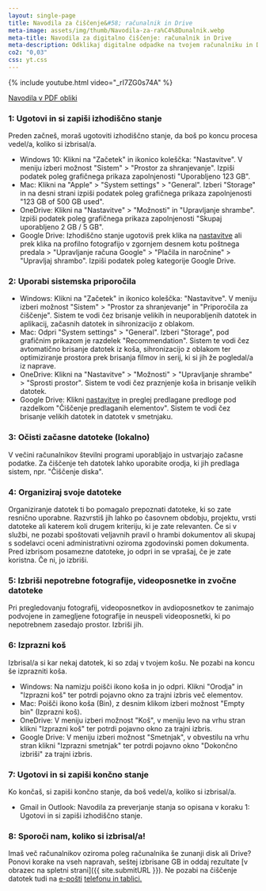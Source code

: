 ```yaml
---
layout: single-page
title: Navodila za čiščenje&#58; računalnik in Drive
meta-image: assets/img/thumb/Navodila-za-ra%C4%8Dunalnik.webp
meta-title: Navodila za digitalno čiščenje: računalnik in Drive
meta-description: Odklikaj digitalne odpadke na tvojem računalniku in Drivu. Digitalno čiščenje ti lahko pomaga do daljše življenjske dobe elektronskih naprav ter zmanjša tvoje emisije.
co2: "0,03"
css: yt.css
---
```


{% include youtube.html video="_rI7ZG0s74A" %}

<div class="btnpad-center">
<a class="button" href="assets/PDF/Navodila_racunalnik-drive.pdf">Navodila v PDF obliki</a>
</div>


### 1: Ugotovi in si zapiši izhodiščno stanje
Preden začneš, moraš ugotoviti izhodiščno stanje, da boš po koncu procesa vedel/a, koliko si izbrisal/a.
- Windows 10: Klikni na "Začetek" in ikonico koleščka: "Nastavitve". V meniju izberi možnost "Sistem" > "Prostor za shranjevanje". Izpiši podatek poleg grafičnega prikaza zapolnjenosti "Uporabljeno 123 GB".
- Mac: Klikni na "Apple" > "System settings" > "General". Izberi "Storage" in na desni strani izpiši podatek poleg grafičnega prikaza zapolnjenosti "123 GB of 500 GB used".
- OneDrive: Klikni na "Nastavitve" > "Možnosti" in "Upravljanje shrambe". Izpiši podatek poleg grafičnega prikaza zapolnjenosti "Skupaj uporabljeno 2 GB / 5 GB".
- Google Drive: Izhodiščno stanje ugotoviš prek klika na <a href="https://drive.google.com/u/0/settings/storage" target="_blank" rel="noopener">nastavitve</a> ali prek klika na profilno fotografijo v zgornjem desnem kotu poštnega predala > "Upravljanje računa Google" > "Plačila in naročnine" > "Upravljaj shrambo". Izpiši podatek poleg kategorije Google Drive.

### 2: Uporabi sistemska priporočila
- Windows: Klikni na "Začetek" in ikonico koleščka: "Nastavitve". V meniju izberi možnost "Sistem" > "Prostor za shranjevanje" in "Priporočila za čiščenje". Sistem te vodi čez brisanje velikih in neuporabljenih datotek in aplikacij, začasnih datotek in sihronizacijo z oblakom.
- Mac: Odpri "System settings" > "General". Izberi "Storage", pod grafičnim prikazom je razdelek "Recommendation". Sistem te vodi čez avtomatično brisanje datotek iz koša, sihronizacijo z oblakom ter optimiziranje prostora prek brisanja filmov in serij, ki si jih že pogledal/a iz naprave. 
- OneDrive: Klikni na "Nastavitve" > "Možnosti" > "Upravljanje shrambe" > "Sprosti prostor". Sistem te vodi čez praznjenje koša in brisanje velikih datotek.
- Google Drive: Klikni <a href="https://one.google.com/u/2/storage/management" target="_blank" rel="noopener">nastavitve</a> in preglej predlagane predloge pod razdelkom "Čiščenje predlaganih elementov". Sistem te vodi čez brisanje velikih datotek in datotek v smetnjaku.

### 3: Očisti začasne datoteke (lokalno)
V večini računalnikov številni programi uporabljajo in ustvarjajo začasne podatke. Za čiščenje teh datotek lahko uporabite orodja, ki jih predlaga sistem, npr. "Čiščenje diska".

### 4: Organiziraj svoje datoteke 
Organiziranje datotek ti bo pomagalo prepoznati datoteke, ki so zate resnično uporabne. Razvrstiš jih lahko po časovnem obdobju, projektu, vrsti datoteke ali katerem koli drugem kriteriju, ki je zate relevanten. Če si v službi, ne pozabi spoštovati veljavnih pravil o hrambi dokumentov ali skupaj s sodelavci oceni administrativni oziroma zgodovinski pomen dokumenta. Pred izbrisom posamezne datoteke, jo odpri in se vprašaj, če je zate koristna. Če ni, jo izbriši. 

### 5: Izbriši nepotrebne fotografije, videoposnetke in zvočne datoteke 
Pri pregledovanju fotografij, videoposnetkov in avdioposnetkov te zanimajo podvojene in zamegljene fotografije in neuspeli videoposnetki, ki po nepotrebnem zasedajo prostor. Izbriši jih. 

### 6: Izprazni koš 
Izbrisal/a si kar nekaj datotek, ki so zdaj v tvojem košu. Ne pozabi na koncu še izprazniti koša.
- Windows: Na namizju poišči ikono koša in jo odpri. Klikni "Orodja" in "Izprazni koš" ter potrdi pojavno okno za trajni izbris več elementov.
- Mac: Poišči ikono koša (Bin), z desnim klikom izberi možnost "Empty bin" (Izprazni koš).
- OneDrive: V meniju izberi možnost "Koš", v meniju levo na vrhu stran klikni "Izprazni koš" ter potrdi pojavno okno za trajni izbris.
- Google Drive: V meniju izberi možnost "Smetnjak", v obvestilu na vrhu stran klikni "Izprazni smetnjak" ter potrdi pojavno okno "Dokončno izbriši"  za trajni izbris.

### 7: Ugotovi in si zapiši končno stanje
Ko končaš, si zapiši končno stanje, da boš vedel/a, koliko si izbrisal/a.
- Gmail in Outlook: Navodila za preverjanje stanja so opisana v koraku 1: Ugotovi in si zapiši izhodiščno stanje.

### 8: Sporoči nam, koliko si izbrisal/a!
Imaš več računalnikov oziroma poleg računalnika še zunanji disk ali Drive? Ponovi korake na vseh napravah, seštej izbrisane GB in oddaj rezultate [v obrazec na spletni strani]({{ site.submitURL }}).
Ne pozabi na čiščenje datotek tudi na <a href="eposta.html" target="_blank" rel="noopener">e-pošti</a> <a href="telefon.html" target="_blank" rel="noopener">telefonu in tablici.</a> 
